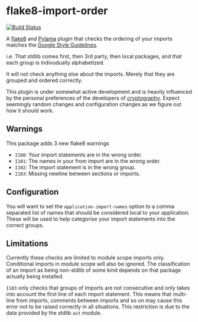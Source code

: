 flake8-import-order
===================

[![Build
Status](https://travis-ci.org/public/flake8-import-order.png?branch=master)](https://travis-ci.org/public/flake8-import-order)

A [flake8](http://flake8.readthedocs.org/en/latest/) and
[Pylama](https://github.com/klen/pylama) plugin that checks the ordering of
your imports matches the [Google Style
Guidelines](http://google-styleguide.googlecode.com/svn/trunk/pyguide.html?showone=Imports_formatting#Imports_formatting).

i.e. That stdlib comes first, then 3rd party, then local packages, and that
each group is indivudually alphabetized.

It will not check anything else about the imports. Merely that they are grouped
and ordered correctly.

This plugin is under somewhat active development and is heavily influenced by
the personal preferences of the developers of
[cryptography](https://github.com/pyca/cryptography). Expect seemingly random
changes and configuration changes as we figure out how it should work.

Warnings
--------

This package adds 3 new flake8 warnings

* ``I100``: Your import statements are in the wrong order.
* ``I101``: The names in your from import are in the wrong order.
* ``I102``: The import statement is in the wrong group.
* ``I103``: Missing newline between sections or imports.

Configuration
-------------

You will want to set the `application-import-names` option to a comma separated
list of names that should be considered local to your application. These will
be used to help categorise your import statements into the correct groups.

Limitations
-----------

Currently these checks are limited to module scope imports only. Conditional 
imports in module scope will also be ignored. The classification of an import
as being non-stdlib of some kind depends on that package actually being
installed.

``I103`` only checks that groups of imports are not consecutive and only takes
into account the first line of each import statement. This means that
multi-line from imports, comments between imports and so on may cause this
error not to be raised correctly in all situations. This restriction is due to
the data provided by the stdlib ``ast`` module.
